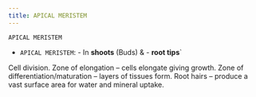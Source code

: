 ```yaml
---
title: APICAL MERISTEM
---
```

`APICAL MERISTEM`

 - `APICAL MERISTEM`: 
         - In **shoots** (Buds) & 
         - **root tips**`

Cell division.
Zone of elongation – cells elongate giving growth.
Zone of differentiation/maturation – layers of tissues form.
Root hairs – produce a vast surface area for water and mineral uptake.